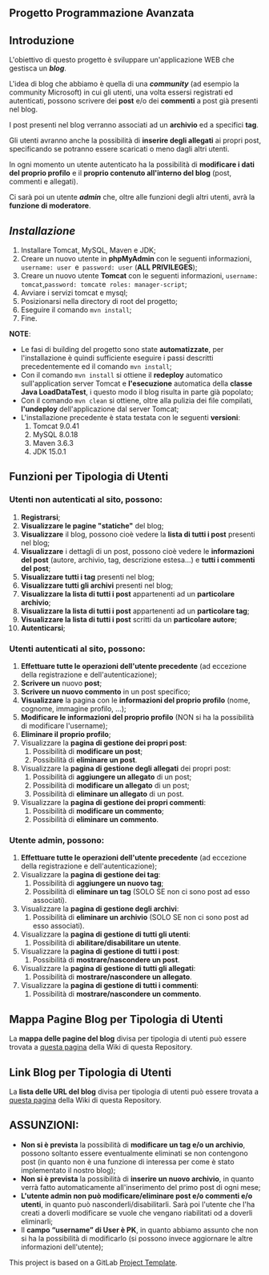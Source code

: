 ﻿## Progetto Programmazione Avanzata

## Introduzione

L'obiettivo di questo progetto è sviluppare un'applicazione WEB che gestisca un ***blog***.

L'idea di blog che abbiamo è quella di una ***community*** (ad esempio la community Microsoft) in cui gli utenti, una volta essersi registrati ed autenticati, possono scrivere dei **post** e/o dei **commenti** a post già presenti nel blog.

I post presenti nel blog verranno associati ad un **archivio** ed a specifici **tag**.

Gli utenti avranno anche la possibilità di **inserire degli allegati** ai propri post, specificando se potranno essere scaricati o meno dagli altri utenti.

In ogni momento un utente autenticato ha la possibilità di **modificare i dati del proprio profilo** e il **proprio contenuto all'interno del blog** (post, commenti e allegati).

Ci sarà poi un utente ***admin*** che, oltre alle funzioni degli altri utenti, avrà la **funzione di moderatore**. 

## *Installazione*
1. Installare Tomcat, MySQL, Maven e JDK;
2. Creare un nuovo utente in **phpMyAdmin** con le seguenti informazioni, `username: user `e` password: user` (**ALL PRIVILEGES**);
3. Creare un nuovo utente **Tomcat** con le seguenti informazioni, `username: tomcat`,` password: tomcat `e` roles: manager-script`;
4. Avviare i servizi tomcat e mysql;
5. Posizionarsi nella directory di root del progetto;
6. Eseguire il comando `mvn install`;
7. Fine.

**NOTE**: 
- Le fasi di building del progetto sono state **automatizzate**, per l'installazione è quindi sufficiente eseguire i passi descritti precedentemente ed il comando `mvn install`;
- Con il comando `mvn install` si ottiene il **redeploy** automatico sull'application server Tomcat e **l'esecuzione** automatica della **classe Java LoadDataTest**, i questo modo il blog risulta in parte già popolato;
- Con il comando `mvn clean` si ottiene, oltre alla pulizia dei file compilati, **l'undeploy** dell'applicazione dal server Tomcat;
- L'installazione precedente è stata testata con le seguenti **versioni**:
	1. Tomcat 9.0.41
	2. MySQL 8.0.18
	3. Maven 3.6.3
	4. JDK 15.0.1

## Funzioni per Tipologia di Utenti

### Utenti non autenticati al sito, possono:

1. **Registrarsi**;
2. **Visualizzare le pagine "statiche"** del blog;
3. **Visualizzare** il blog, possono cioè vedere la **lista di tutti i post** presenti nel blog;
4. **Visualizzare** i dettagli di un post, possono cioè vedere le **informazioni del post** (autore, archivio, tag, descrizione estesa...) e **tutti i commenti del post**;
5. **Visualizzare tutti i tag** presenti nel blog;
6. **Visualizzare tutti gli archivi** presenti nel blog;
7. **Visualizzare la lista di tutti i post** appartenenti ad un **particolare archivio**;
8. **Visualizzare la lista di tutti i post** appartenenti ad un **particolare tag**;
9. **Visualizzare la lista di tutti i post** scritti da un **particolare autore**;
10. **Autenticarsi**;


### Utenti autenticati al sito, possono:

 1. **Effettuare tutte le operazioni dell'utente precedente** (ad eccezione della registrazione e dell'autenticazione);
 2. **Scrivere un** nuovo **post**;
 3. **Scrivere un nuovo commento** in un post specifico;
 4. **Visualizzare** la pagina con le **informazioni del proprio profilo** (nome, cognome, immagine profilo, ...);
 5. **Modificare le informazioni del proprio profilo** (NON si ha la possibilità di modificare l'username);
 6. **Eliminare il proprio profilo**;
 7. Visualizzare la **pagina di gestione dei propri post**:
	 1. Possibilità di **modificare un post**;
	 2. Possibilità di **eliminare un post**.
8. Visualizzare la **pagina di gestione degli allegati** dei propri post:
	1. Possibilità di **aggiungere un allegato** di un post;
	2. Possibilità di **modificare un allegato** di un post;
	3. Possibilità di **eliminare un allegato** di un post.
9. Visualizzare la **pagina di gestione dei propri commenti**:
	1. Possibilità di **modificare un commento**;
	2. Possibilità di **eliminare un commento**.

### Utente admin, possono:

 1. **Effettuare tutte le operazioni dell'utente precedente** (ad eccezione della registrazione e dell'autenticazione);
 2. Visualizzare la **pagina di gestione dei tag**:
	1. Possibilità di **aggiungere un nuovo tag**;
	2. Possibilità di **eliminare un tag** (SOLO SE non ci sono post ad esso associati). 
3. Visualizzare la **pagina di gestione degli archivi**:
	1. Possibilità di **eliminare un archivio** (SOLO SE non ci sono post ad esso associati).
4. Visualizzare la **pagina di gestione di tutti gli utenti**:
	1. Possibilità di **abilitare/disabilitare un utente**.
5. Visualizzare la **pagina di gestione di tutti i post**:
	1. Possibilità di **mostrare/nascondere un post**.
6. Visualizzare la **pagina di gestione di tutti gli allegati**:
	1. Possibilità di **mostrare/nascondere un allegato**.
7. Visualizzare la **pagina di gestione di tutti i commenti**:
	1. Possibilità di **mostrare/nascondere un commento**.


## Mappa Pagine Blog per Tipologia di Utenti

La **mappa delle pagine del blog** divisa per tipologia di utenti può essere trovata a [questa pagina](https://gitlab.com/FedeMiscia/advprogproject/-/wikis/Mappa-Pagine-Blog) della Wiki di questa Repository.

## Link Blog per Tipologia di Utenti

La **lista delle URL del blog** divisa per tipologia di utenti può essere trovata a [questa pagina](https://gitlab.com/FedeMiscia/advprogproject/-/wikis/Link-Blog) della Wiki di questa Repository.

## ASSUNZIONI:
- **Non si è prevista** la possibilità di **modificare un tag e/o un archivio**, possono soltanto essere eventualmente eliminati se non contengono post (in quanto non è una funzione di interessa per come è stato implementato il nostro blog);
- **Non si è prevista** la possibilità di **inserire un nuovo archivio**, in quanto verrà fatto automaticamente all'inserimento del primo post di ogni mese;
- **L'utente admin non può modificare/eliminare post e/o commenti e/o utenti**, in quanto può nasconderli/disabilitarli. Sarà poi l'utente che l'ha creati a doverli modificare se vuole che vengano riabilitati od a doverli eliminarli;
- Il **campo “username” di User è PK**, in quanto abbiamo assunto che non si ha la possibilità di modificarlo (si possono invece aggiornare le altre informazioni dell'utente);



This project is based on a GitLab [Project Template](https://docs.gitlab.com/ee/gitlab-basics/create-project.html).
